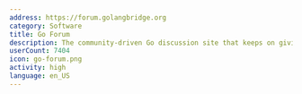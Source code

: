 ```yaml
---
address: https://forum.golangbridge.org
category: Software
title: Go Forum
description: The community-driven Go discussion site that keeps on giving
userCount: 7404
icon: go-forum.png
activity: high
language: en_US
---
```

